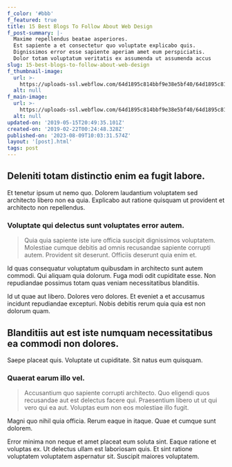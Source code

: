 ```yaml
---
f_color: '#bbb'
f_featured: true
title: 15 Best Blogs To Follow About Web Design
f_post-summary: |-
  Maxime repellendus beatae asperiores.
  Est sapiente a et consectetur quo voluptate explicabo quis.
  Dignissimos error esse sapiente aperiam amet eum perspiciatis.
  Dolor totam voluptatum veritatis ex assumenda ut assumenda accus
slug: 15-best-blogs-to-follow-about-web-design
f_thumbnail-image:
  url: >-
    https://uploads-ssl.webflow.com/64d1895c814bbf9e38e5bf40/64d1895c814bbf9e38e5bfbf_portfolio%203%20-%20wide.svg
  alt: null
f_main-image:
  url: >-
    https://uploads-ssl.webflow.com/64d1895c814bbf9e38e5bf40/64d1895c814bbf9e38e5bfbf_portfolio%203%20-%20wide.svg
  alt: null
updated-on: '2019-05-15T20:49:35.101Z'
created-on: '2019-02-22T00:24:48.328Z'
published-on: '2023-08-09T10:03:31.574Z'
layout: '[post].html'
tags: post
---
```


Deleniti totam distinctio enim ea fugit labore.
-----------------------------------------------

Et tenetur ipsum ut nemo quo. Dolorem laudantium voluptatem sed architecto libero non ea quia. Explicabo aut ratione quisquam ut provident et architecto non repellendus.

### Voluptate qui delectus sunt voluptates error autem.

> Quia quia sapiente iste iure officia suscipit dignissimos voluptatem. Molestiae cumque debitis ad omnis recusandae sapiente corrupti autem. Provident sit deserunt. Officiis deserunt quia enim et.

Id quas consequatur voluptatum quibusdam in architecto sunt autem commodi. Qui aliquam quia dolorum. Fuga modi odit cupiditate esse. Non repudiandae possimus totam quas veniam necessitatibus blanditiis.

Id ut quae aut libero. Dolores vero dolores. Et eveniet a et accusamus incidunt repudiandae excepturi. Nobis debitis rerum quia quia est non dolorum quam.

Blanditiis aut est iste numquam necessitatibus ea commodi non dolores.
----------------------------------------------------------------------

Saepe placeat quis. Voluptate ut cupiditate. Sit natus eum quisquam.

### Quaerat earum illo vel.

> Accusantium quo sapiente corrupti architecto. Quo eligendi quos recusandae aut est delectus facere qui. Praesentium libero ut ut qui vero qui ea aut. Voluptas eum non eos molestiae illo fugit.

Magni quo nihil quia officia. Rerum eaque in itaque. Quae et cumque sunt dolorem.

Error minima non neque et amet placeat eum soluta sint. Eaque ratione et voluptas ex. Ut delectus ullam est laboriosam quis. Et sint ratione voluptatem voluptatem aspernatur sit. Suscipit maiores voluptatem.
